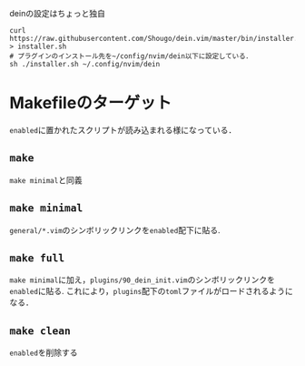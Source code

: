 deinの設定はちょっと独自

```
curl https://raw.githubusercontent.com/Shougo/dein.vim/master/bin/installer.sh > installer.sh
# プラグインのインストール先を~/config/nvim/dein以下に設定している．
sh ./installer.sh ~/.config/nvim/dein
```

# Makefileのターゲット
`enabled`に置かれたスクリプトが読み込まれる様になっている．

## `make`
`make minimal`と同義

## `make minimal`
`general/*.vim`のシンボリックリンクを`enabled`配下に貼る.

## `make full`
`make minimal`に加え，`plugins/90_dein_init.vim`のシンボリックリンクを`enabled`に貼る.
これにより，`plugins`配下の`toml`ファイルがロードされるようになる．

## `make clean`
`enabled`を削除する
